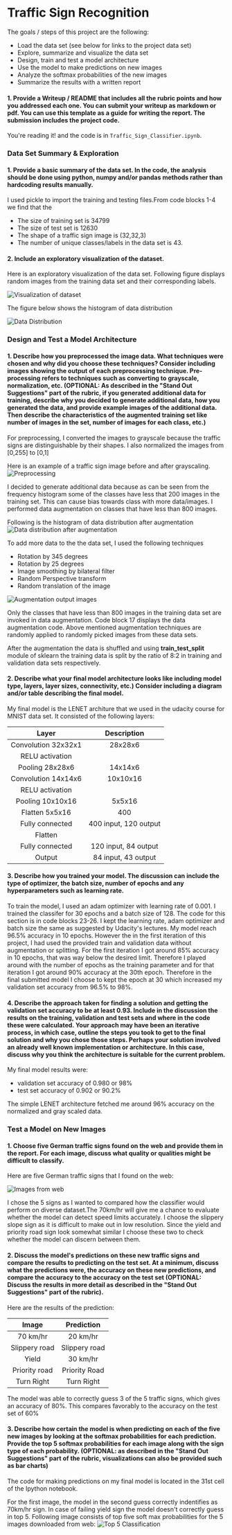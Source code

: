 # **Traffic Sign Recognition**

The goals / steps of this project are the following:
* Load the data set (see below for links to the project data set)
* Explore, summarize and visualize the data set
* Design, train and test a model architecture
* Use the model to make predictions on new images
* Analyze the softmax probabilities of the new images
* Summarize the results with a written report


#### 1. Provide a Writeup / README that includes all the rubric points and how you addressed each one. You can submit your writeup as markdown or pdf. You can use this template as a guide for writing the report. The submission includes the project code.

You're reading it! and the code is in `Traffic_Sign_Classifier.ipynb`.

### Data Set Summary & Exploration

#### 1. Provide a basic summary of the data set. In the code, the analysis should be done using python, numpy and/or pandas methods rather than hardcoding results manually.

I used pickle to import the training and testing files.From code blocks 1-4 we find that the
* The size of training set is 34799
* The size of test set is 12630
* The shape of a traffic sign image is (32,32,3)
* The number of unique classes/labels in the data set is 43.

#### 2. Include an exploratory visualization of the dataset.

Here is an exploratory visualization of the data set. Following figure displays random images from the training data set and their corresponding labels.

![Visualization of dataset](./output_images/dataExploration.png)

The figure below shows the histogram of data distribution

![Data Distribution](./output_images/dataDistributionHistogram.png)

### Design and Test a Model Architecture

#### 1. Describe how you preprocessed the image data. What techniques were chosen and why did you choose these techniques? Consider including images showing the output of each preprocessing technique. Pre-processing refers to techniques such as converting to grayscale, normalization, etc. (OPTIONAL: As described in the "Stand Out Suggestions" part of the rubric, if you generated additional data for training, describe why you decided to generate additional data, how you generated the data, and provide example images of the additional data. Then describe the characteristics of the augmented training set like number of images in the set, number of images for each class, etc.)

For preprocessing, I converted the images to grayscale because the traffic signs are distinguishable by their shapes. I also normalized the images from [0,255] to [0,1]

Here is an example of a traffic sign image before and after grayscaling.
![Preprocessing](./output_images/NormalizedImage.png)

I decided to generate additional data because as can be seen from the frequency histogram some of the classes have less that 200 images in the training set. This can cause bias towards class with more data/images. I performed data augmentation on classes that have less than 800 images.

Following is the histogram of data distribution after augmentation
![Data distribution after augmentation](./output_images/hitogramAfterAugmentation.png)

To add more data to the the data set, I used the following techniques

* Rotation by 345 degrees
* Rotation by 25 degrees
* Image smoothing by bilateral filter
* Random Perspective transform
* Random translation of the image

![Augmentation output images](./output_images/augmentation.png)

Only the classes that have less than 800 images in the training data set are invoked in data augmentation. Code block 17 displays the data augmentation code. Above mentioned augmentation techniques are randomly applied to randomly picked images from these data sets.

After the augmentation the data is shuffled and using **train_test_split** module of sklearn the training data is split by the ratio of 8:2 in training and validation data sets respectively.


#### 2. Describe what your final model architecture looks like including model type, layers, layer sizes, connectivity, etc.) Consider including a diagram and/or table describing the final model.

My final model is the LENET architure that we used in the udacity course for MNIST data set. It consisted of the following layers:

| Layer         		| Description    	        					|
|:---------------------:|:---------------------------------------------:|
| Convolution  32x32x1        		| 28x28x6                	|
| RELU activation    |                                           	|
| Pooling 28x28x6    |14x14x6                                               |
| Convolution  14x14x6        		| 10x10x16                	|
| RELU activation    |                                           	|
| Pooling 10x10x16    |5x5x16                                               |
| Flatten 5x5x16   | 400                                           	|
| Fully connected		| 400 input, 120 output     					|
| Flatten           |                                               |
| Fully connected		| 120 input, 84 output     					|
| Output         		| 84 input, 43 output     				     	|

#### 3. Describe how you trained your model. The discussion can include the type of optimizer, the batch size, number of epochs and any hyperparameters such as learning rate.

To train the model, I used an adam optimizer with learning rate of 0.001. I trained the classifer for 30 epochs and a batch size of 128. The code for this section is in code blocks 23-26. I kept the learning rate, adam optimizer and batch size the same as suggested by Udacity's lectures. My model reach 96.5% accuracy in 10 epochs. However the in the first iteration of this project, I had used the provided train and validation data without augmentation or splitting. For the first iteration I got around 85% accuracy in 10 epochs, that was way below the desired limit. Therefore I played around with the number of epochs as the training parameter and for that iteration I got around 90% accuracy at the 30th epoch. Therefore in the final submitted model I choose to kept the epoch at 30 which increased my validation set accuracy from 96.5% to 98%.     

#### 4. Describe the approach taken for finding a solution and getting the validation set accuracy to be at least 0.93. Include in the discussion the results on the training, validation and test sets and where in the code these were calculated. Your approach may have been an iterative process, in which case, outline the steps you took to get to the final solution and why you chose those steps. Perhaps your solution involved an already well known implementation or architecture. In this case, discuss why you think the architecture is suitable for the current problem.

My final model results were:
* validation set accuracy of 0.980 or 98%
* test set accuracy of 0.902 or 90.2%

The simple LENET architecture fetched me around 96% accuracy on the normalized and gray scaled data.


### Test a Model on New Images

#### 1. Choose five German traffic signs found on the web and provide them in the report. For each image, discuss what quality or qualities might be difficult to classify.

Here are five German traffic signs that I found on the web:

![Images from web](./output_images/ImagesFromWeb.png)

I chose the 5 signs as I wanted to compared how the classifier would perform on diverse dataset.The 70km/hr will give me a chance to evaluate whether the model can detect speed limits accurately. I choose the slippery slope sign as it is difficult to make out in low resolution. Since the yield and priority road sign look somewhat similar I choose these two to check whether the model can discern between them.

#### 2. Discuss the model's predictions on these new traffic signs and compare the results to predicting on the test set. At a minimum, discuss what the predictions were, the accuracy on these new predictions, and compare the accuracy to the accuracy on the test set (OPTIONAL: Discuss the results in more detail as described in the "Stand Out Suggestions" part of the rubric).

Here are the results of the prediction:

| Image			        |     Prediction	        					|
|:---------------------:|:---------------------------------------------:|
| 70 km/hr      		| 20 km/hr       			|
| Slippery road		    | Slippery road                         |
| Yield	                | 30 km/hr                              |
| Priority road		    | Priority Road                         |
| Turn Right		    | Turn Right                            |


The model was able to correctly guess 3 of the 5 traffic signs, which gives an accuracy of 80%. This compares favorably to the accuracy on the test set of 60%

#### 3. Describe how certain the model is when predicting on each of the five new images by looking at the softmax probabilities for each prediction. Provide the top 5 softmax probabilities for each image along with the sign type of each probability. (OPTIONAL: as described in the "Stand Out Suggestions" part of the rubric, visualizations can also be provided such as bar charts)

The code for making predictions on my final model is located in the 31st cell of the Ipython notebook.

For the first image, the model in the second guess correctly indentifies as 70km/hr sign. In case of failing yield sign the model doesn't correctly guess in top 5.
Following image consists of top five soft max probabilities for the 5 images downloaded from web:
![Top 5 Classification](./output_images/5percent.png)
